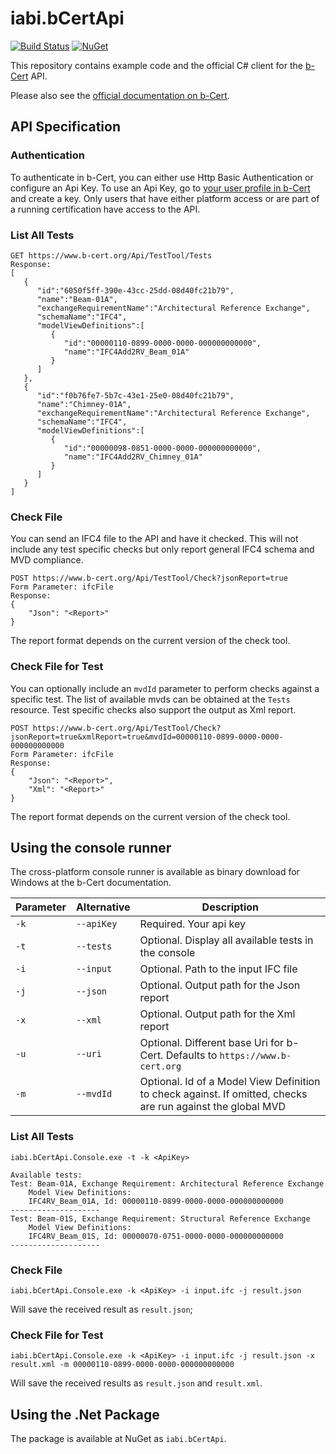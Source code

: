 # iabi.bCertApi

[![Build Status](https://jenkins.iabi.biz/buildStatus/icon?job=iabi.bCertApi.Tests)](https://jenkins.iabi.biz/job/iabi.bCertApi.Tests/)
[![NuGet](https://img.shields.io/nuget/v/iabi.bCertApi.svg)](https://www.nuget.org/packages/iabi.bCertApi)

This repository contains example code and the official C# client for the [b-Cert](https://www.b-cert.org) API.

Please also see the [official documentation on b-Cert](https://b-cert.org/Documentation/73904bbd-2cee-483e-fe6c-08d51c6aa458).

## API Specification

### Authentication

To authenticate in b-Cert, you can either use Http Basic Authentication or configure an Api Key. To use an Api Key, go to [your user profile in b-Cert](https://www.b-cert.org/Account/Manage) and create a key.
Only users that have either platform access or are part of a running certification have access to the API.

### List All Tests

    GET https://www.b-cert.org/Api/TestTool/Tests
    Response:
    [  
       {  
          "id":"6050f5ff-390e-43cc-25dd-08d40fc21b79",
          "name":"Beam-01A",
          "exchangeRequirementName":"Architectural Reference Exchange",
          "schemaName":"IFC4",
          "modelViewDefinitions":[  
             {  
                "id":"00000110-0899-0000-0000-000000000000",
                "name":"IFC4Add2RV_Beam_01A"
             }
          ]
       },
       {  
          "id":"f0b76fe7-5b7c-43e1-25e0-08d40fc21b79",
          "name":"Chimney-01A",
          "exchangeRequirementName":"Architectural Reference Exchange",
          "schemaName":"IFC4",
          "modelViewDefinitions":[  
             {  
                "id":"00000098-0851-0000-0000-000000000000",
                "name":"IFC4Add2RV_Chimney_01A"
             }
          ]
       }
    ]

### Check File

You can send an IFC4 file to the API and have it checked. This will not include any test specific checks but only
report general IFC4 schema and MVD compliance.

    POST https://www.b-cert.org/Api/TestTool/Check?jsonReport=true
    Form Parameter: ifcFile
    Response:
    {
        "Json": "<Report>"
    }

The report format depends on the current version of the check tool.

### Check File for Test

You can optionally include an `mvdId` parameter to perform checks against a specific test. The list of available mvds can be obtained at the `Tests` resource.
Test specific checks also support the output as Xml report.

    POST https://www.b-cert.org/Api/TestTool/Check?jsonReport=true&xmlReport=true&mvdId=00000110-0899-0000-0000-000000000000
    Form Parameter: ifcFile
    Response:
    {
        "Json": "<Report>",
        "Xml": "<Report>"
    }

The report format depends on the current version of the check tool.

## Using the console runner

The cross-platform console runner is available as binary download for Windows at the b-Cert documentation.

| Parameter | Alternative | Description |
|-----------|-------------|-------------|
| `-k` | `--apiKey` | Required. Your api key |
| `-t` | `--tests`  | Optional. Display all available tests in the console |
| `-i` | `--input`  | Optional. Path to the input IFC file |
| `-j` | `--json`   | Optional. Output path for the Json report |
| `-x` | `--xml`    | Optional. Output path for the Xml report |
| `-u` | `--uri`    | Optional. Different base Uri for b-Cert. Defaults to `https://www.b-cert.org` |
| `-m` | `--mvdId`  | Optional. Id of a Model View Definition to check against. If omitted, checks are run against the global MVD |

### List All Tests

    iabi.bCertApi.Console.exe -t -k <ApiKey>

    Available tests:
    Test: Beam-01A, Exchange Requirement: Architectural Reference Exchange
        Model View Definitions:
        IFC4RV_Beam_01A, Id: 00000110-0899-0000-0000-000000000000
    --------------------
    Test: Beam-01S, Exchange Requirement: Structural Reference Exchange
        Model View Definitions:
        IFC4RV_Beam_01S, Id: 00000070-0751-0000-0000-000000000000
    --------------------

### Check File

    iabi.bCertApi.Console.exe -k <ApiKey> -i input.ifc -j result.json

Will save the received result as `result.json`;

### Check File for Test

    iabi.bCertApi.Console.exe -k <ApiKey> -i input.ifc -j result.json -x result.xml -m 00000110-0899-0000-0000-000000000000
    
Will save the received results as `result.json` and `result.xml`.

## Using the .Net Package

The package is available at NuGet as `iabi.bCertApi`.